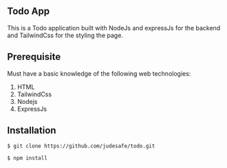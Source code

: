 ## Todo App

This is a Todo application built with NodeJs and expressJs for the backend and TailwindCss for the styling the page.

## Prerequisite
Must have a basic knowledge of the following web technologies:
1. HTML
2. TailwindCss
3. Nodejs
4. ExpressJs

## Installation

```
$ git clone https://github.com/judesafe/todo.git
```

````
$ npm install
````
